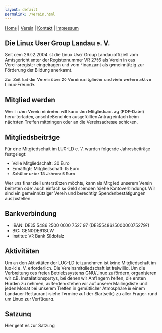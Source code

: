 ```yaml
---
layout: default
permalink: /verein.html
---
```

[Home](/) | [Verein](verein.html) | [Kontakt](kontakt.html) | [Impressum](impressum.html)

## Die Linux User Group Landau e. V.
Seit dem 26.02.2004 ist die Linux User Group Landau offiziell vom Amtsgericht unter der Registernummer VR 2756 als Verein in das Vereinsregister eingetragen und vom Finanzamt als gemeinnützig zur Förderung der Bildung anerkannt.

Zur Zeit hat der Verein über 20 Vereinsmitglieder und viele weitere aktive Linux-Freunde.

## Mitglied werden
Wer in den Verein eintreten will kann den Mitgliedsantrag (PDF-Datei) herunterladen, anschließend den ausgefüllten Antrag einfach beim nächsten Treffen mitbringen oder an die Vereinsadresse schicken.

## Mitgliedsbeiträge
Für eine Mitgliedschaft im LUG-LD e. V. wurden folgende Jahresbeiträge festgelegt:

* Volle Mitgliedschaft: 30 Euro
* Ermäßigte Mitgliedschaft: 15 Euro
* Schüler unter 18 Jahren: 5 Euro

Wer uns finanziell unterstützen möchte, kann als Mitglied unserem Verein beitreten oder auch einfach so Geld spenden (siehe Kontoverbindung). Wir sind ein gemeinnütziger Verein und berechtigt Spendenbestätigungen auszustellen.

## Bankverbindung
* IBAN: DE35 5486 2500 0000 7527 97 (DE35548625000000752797)
* BIC: GENODE61SUW
* Institut: VR Bank Südpfalz

## Aktivitäten
Um an den Aktivitäten der LUG-LD teilzunehmen ist keine Mitgliedschaft im lug-ld e. V. erforderlich. Die Vereinsmitgliedschaft ist freiwillig. Um die Verbreitung des freien Betriebssystems GNU/Linux zu fördern, organisieren wir z.B. Installationspartys, bei denen wir Anfängern helfen, die ersten Hürden zu nehmen, außerdem stehen wir auf unserer Mailingsliste und jeden Monat bei unserem Treffen in gemütlicher Atmosphäre in einem Landauer Restaurant (siehe Termine auf der Startseite) zu allen Fragen rund um Linux zur Verfügung.

## Satzung
Hier geht es zur Satzung
